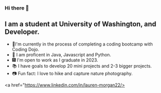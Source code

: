 ### Hi there 👋

## I am a student at University of Washington, and Developer. 
- 🔭I'm currently in the process of completing a coding bootcamp with Coding Dojo. 
- 🌱 I am proficent in Java, Javascript and Python.
- 🎆 I'm open to work as I graduate in 2023.
- 📚 I have goals to develop 20 mini projects and 2-3 bigger projects. 
- 📷 Fun fact: I love to hike and capture nature photography. 


<a href="https://www.linkedin.com/in/lauren-morgan22/> </a>





<!--
**laurenmmorgs/laurenmmorgs** is a ✨ _special_ ✨ repository because its `README.md` (this file) appears on your GitHub profile.

Here are some ideas to get you started:

- 🔭 I’m currently working on ...
- 🌱 I’m currently learning ...
- 👯 I’m looking to collaborate on ...
- 🤔 I’m looking for help with ...
- 💬 Ask me about ...
- 📫 How to reach me: ...
- 😄 Pronouns: ...
- ⚡ Fun fact: ...
-->
